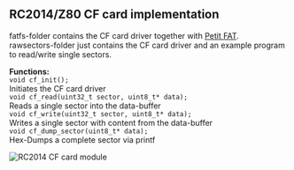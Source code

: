 RC2014/Z80 CF card implementation
---------------------

fatfs-folder contains the CF card driver together with [Petit FAT](http://elm-chan.org/fsw/ff/00index_p.html).  
rawsectors-folder just contains the CF card driver and an example program to read/write single sectors.   

__Functions:__  
`void cf_init();`  
Initiates the CF card driver  
`void cf_read(uint32_t sector, uint8_t* data);`  
Reads a single sector into the data-buffer  
`void cf_write(uint32_t sector, uint8_t* data);`  
Writes a single sector with content from the data-buffer  
`void cf_dump_sector(uint8_t* data);`  
Hex-Dumps a complete sector via printf  

![RC2014 CF card module](http://tbspace.de/content/images/_A125799.jpg)